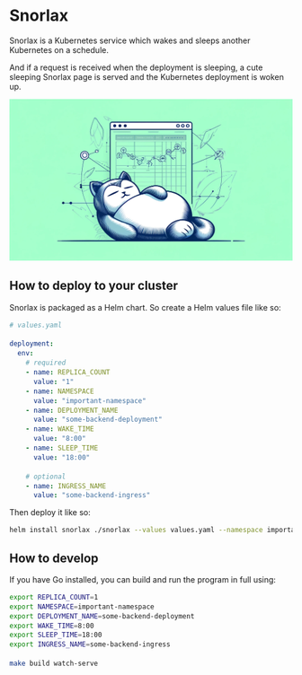 # Snorlax

Snorlax is a Kubernetes service which wakes and sleeps another Kubernetes on a schedule.

And if a request is received when the deployment is sleeping, a cute sleeping Snorlax page is
served and the Kubernetes deployment is woken up.

![Snorlax Banner](./static/snorlax-banner.webp)

## How to deploy to your cluster

Snorlax is packaged as a Helm chart. So create a Helm values file like so:

```yaml
# values.yaml

deployment:
  env:
    # required
    - name: REPLICA_COUNT
      value: "1"
    - name: NAMESPACE
      value: "important-namespace"
    - name: DEPLOYMENT_NAME
      value: "some-backend-deployment"
    - name: WAKE_TIME
      value: "8:00"
    - name: SLEEP_TIME
      value: "18:00"

    # optional
    - name: INGRESS_NAME
      value: "some-backend-ingress"
```

Then deploy it like so:

```bash
helm install snorlax ./snorlax --values values.yaml --namespace important-namespace --create-namespace
```


## How to develop

If you have Go installed, you can build and run the program in full using:

```bash
export REPLICA_COUNT=1
export NAMESPACE=important-namespace
export DEPLOYMENT_NAME=some-backend-deployment
export WAKE_TIME=8:00
export SLEEP_TIME=18:00
export INGRESS_NAME=some-backend-ingress

make build watch-serve
```
